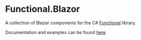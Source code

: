 # Functional.Blazor
A collection of Blazor components for the C# <a href="https://github.com/JohannesMoersch/Functional">Functional</a> library.

Documentation and examples can be found <a href="https://functionalblazorint.z13.web.core.windows.net/">here</a>.
